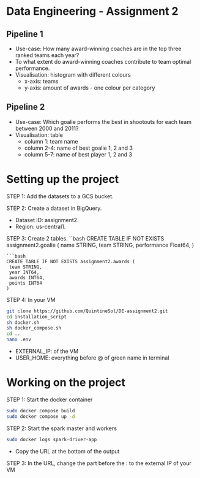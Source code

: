 # Data Engineering - Assignment 2

## Pipeline 1
- Use-case: How many award-winning coaches are in the top three ranked teams each year?
- To what extent do award-winning coaches contribute to team optimal performance.
- Visualisation: histogram with different colours
    - x-axis: teams
    - y-axis: amount of awards - one colour per category

## Pipeline 2
- Use-case: Which goalie performs the best in shootouts for each team between 2000 and 2011? 
- Visualisation: table
    - column 1: team name
    - column 2-4: name of best goalie 1, 2 and 3
    - column 5-7: name of best player 1, 2 and 3

# Setting up the project
STEP 1: Add the datasets to a GCS bucket.

STEP 2: Create a dataset in BigQuery.
- Dataset ID: assignment2.
- Region: us-central1.

STEP 3: Create 2 tables.
``bash
CREATE TABLE IF NOT EXISTS assignment2.goalie (
  name STRING,
  team STRING,
  performance Float64,
)
```
```bash
CREATE TABLE IF NOT EXISTS assignment2.awards (
 team STRING,
 year INT64,
 awards INT64,
 points INT64
)
```

STEP 4: In your VM
```bash
git clone https://github.com/QuintineSol/DE-assignment2.git
cd installation_script
sh docker.sh
sh docker_compose.sh
cd ..
nano .env
```
- EXTERNAL_IP: of the VM
- USER_HOME: everything before @ of green name in terminal

# Working on the project
STEP 1: Start the docker container
```bash
sudo docker compose build
sudo docker compose up -d
```

STEP 2: Start the spark master and workers
```bash
sudo docker logs spark-driver-app
```
- Copy the URL at the bottom of the output

STEP 3: In the URL, change the part before the : to the external IP of your VM

